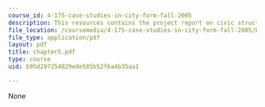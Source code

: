 ```yaml
---
course_id: 4-175-case-studies-in-city-form-fall-2005
description: This resources contains the project report on civic structure in amsterdam.
file_location: /coursemedia/4-175-case-studies-in-city-form-fall-2005/b95d297254829ede585b52f6a4b35aa1_chapter5.pdf
file_type: application/pdf
layout: pdf
title: chapter5.pdf
type: course
uid: b95d297254829ede585b52f6a4b35aa1

---
```

None